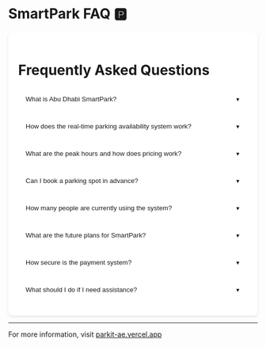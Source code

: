 # SmartPark FAQ 🅿️

<div class="faq-container">

# Frequently Asked Questions

<div class="faq-item">
  <button class="faq-question">What is Abu Dhabi SmartPark?</button>
  <div class="faq-answer">
    <p>Abu Dhabi SmartPark is an AI-powered parking solution that revolutionizes urban parking in Abu Dhabi. The system helps drivers find parking spaces quickly and efficiently, reducing search times from 15-20 minutes to under 60 seconds.</p>
  </div>
</div>

<div class="faq-item">
  <button class="faq-question">How does the real-time parking availability system work?</button>
  <div class="faq-answer">
    <p>The system uses advanced sensors and AI technology to track parking space occupancy in real-time. Users can view available parking spots through an interactive map interface, which is integrated with ArcGIS for accurate location services.</p>
  </div>
</div>

<div class="faq-item">
  <button class="faq-question">What are the peak hours and how does pricing work?</button>
  <div class="faq-answer">
    <p>Peak hours are from 6:00 AM to 9:00 AM and 6:00 PM to 9:00 PM. The system implements dynamic pricing, which means rates may vary based on demand and parking type. This helps manage parking space availability more effectively during high-demand periods.</p>
  </div>
</div>

<div class="faq-item">
  <button class="faq-question">Can I book a parking spot in advance?</button>
  <div class="faq-answer">
    <p>Yes, the smart booking system allows you to reserve parking spots in advance. You'll receive confirmation through SMS, and the system includes secure payment integration for a seamless experience.</p>
  </div>
</div>

<div class="faq-item">
  <button class="faq-question">How many people are currently using the system?</button>
  <div class="faq-answer">
    <p>The system currently serves 10,000 daily users and has contributed to a 150% increase in revenue for Abu Dhabi's Government while saving approximately 3,500 hours per day in collective parking search time.</p>
  </div>
</div>

<div class="faq-item">
  <button class="faq-question">What are the future plans for SmartPark?</button>
  <div class="faq-answer">
    <p>Future enhancements include:</p>
    <ul>
      <li>Mobile applications for iOS</li>
      <li>Advanced vehicle recognition systems</li>
      <li>AI-powered predictive analytics for parking availability</li>
      <li>Additional payment options</li>
      <li>Expansion of coverage across Abu Dhabi using open data</li>
    </ul>
  </div>
</div>

<div class="faq-item">
  <button class="faq-question">How secure is the payment system?</button>
  <div class="faq-answer">
    <p>Our payment system is fully secured and integrated with trusted payment providers. All transactions are encrypted and processed through secure channels to ensure your financial information remains safe.</p>
  </div>
</div>

<div class="faq-item">
  <button class="faq-question">What should I do if I need assistance?</button>
  <div class="faq-answer">
    <p>If you need help, you can:</p>
    <ol>
      <li>Contact our 24/7 customer support</li>
      <li>Use the help section in our web interface</li>
      <li>Send us an email at support@smartpark.ae</li>
    </ol>
  </div>
</div>

</div>

<style>
  .faq-container {
    background-color: white;
    border: 1px solid var(--primary-light);
    border-radius: 8px;
    padding: 20px;
    margin-top: 20px;
    box-shadow: 0 2px 4px rgba(0,0,0,0.1);
  }

  .faq-item {
    border: 1px solid var(--primary-light);
    border-radius: 8px;
    margin-bottom: 10px;
    overflow: hidden;
  }

  .faq-question {
    background-color: white;
    color: var(--primary);
    font-weight: 500;
    width: 100%;
    text-align: left;
    padding: 15px;
    border: none;
    cursor: pointer;
    transition: all 0.2s ease;
    display: flex;
    justify-content: space-between;
    align-items: center;
  }

  .faq-question:hover {
    background-color: var(--primary-lighter);
  }

  .faq-question::after {
    content: '▼';
    font-size: 0.8em;
    transition: transform 0.2s ease;
  }

  .faq-item.active .faq-question::after {
    transform: rotate(180deg);
  }

  .faq-answer {
    display: none;
    padding: 15px;
    border-top: 1px solid var(--primary-light);
    background-color: white;
    color: var(--primary-hover);
  }

  .faq-item.active .faq-answer {
    display: block;
  }

  .faq-answer ul, .faq-answer ol {
    margin-left: 20px;
    margin-top: 10px;
  }

  .faq-answer li {
    margin-bottom: 5px;
  }
</style>

<script>
  document.querySelectorAll('.faq-question').forEach(button => {
    button.addEventListener('click', () => {
      const faqItem = button.parentElement;
      const wasActive = faqItem.classList.contains('active');
      
      // Close all FAQ items
      document.querySelectorAll('.faq-item').forEach(item => {
        item.classList.remove('active');
      });
      
      // If the clicked item wasn't active, open it
      if (!wasActive) {
        faqItem.classList.add('active');
      }
    });
  });
</script>

---

For more information, visit [parkit-ae.vercel.app](https://parkit-ae.vercel.app/)

